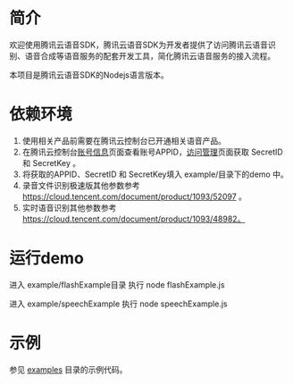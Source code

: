 # 简介

欢迎使用腾讯云语音SDK，腾讯云语音SDK为开发者提供了访问腾讯云语音识别、语音合成等语音服务的配套开发工具，简化腾讯云语音服务的接入流程。

本项目是腾讯云语音SDK的Nodejs语言版本。

# 依赖环境

1. 使用相关产品前需要在腾讯云控制台已开通相关语音产品。
2. 在腾讯云控制台[账号信息](https://console.cloud.tencent.com/developer)页面查看账号APPID，[访问管理](https://console.cloud.tencent.com/cam/capi)页面获取 SecretID 和 SecretKey 。
3. 将获取的APPID、SecretID 和 SecretKey填入 example/目录下的demo 中。
4. 录音文件识别极速版其他参数参考 https://cloud.tencent.com/document/product/1093/52097 。
5. 实时语音识别其他参数参考 https://cloud.tencent.com/document/product/1093/48982。

# 运行demo

进入 example/flashExample目录 执行 node flashExample.js

进入 example/speechExample 执行 node speechExample.js

# 示例

参见 [examples](https://github.com/TencentCloud/tencentcloud-speech-sdk-nodejs/tree/master/example) 目录的示例代码。